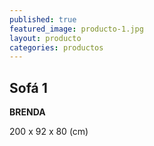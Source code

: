 ```yaml
---
published: true
featured_image: producto-1.jpg
layout: producto
categories: productos
---
```


## Sofá 1
**BRENDA**

200 x 92 x 80 (cm)
